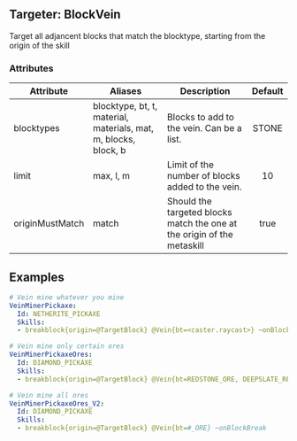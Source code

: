 ## Targeter: BlockVein
Target all adjancent blocks that match the blocktype, starting from the origin of the skill

### Attributes

| Attribute      | Aliases         | Description                                            | Default |
|----------------|-----------------|--------------------------------------------------------|:-------:|
| blocktypes     | blocktype, bt, t, material, materials, mat, m, blocks, block, b                        | Blocks to add to the vein. Can be a list.                                                 | STONE   |
| limit          | max, l, m       | Limit of the number of blocks added to the vein.       | 10      |
| originMustMatch| match           | Should the targeted blocks match the one at the origin of the metaskill                                                                                   | true    |

## Examples
```yaml
# Vein mine whatever you mine
VeinMinerPickaxe:
  Id: NETHERITE_PICKAXE
  Skills:
  - breakblock{origin=@TargetBlock} @Vein{bt=<caster.raycast>} ~onBlockBreak

# Vein mine only certain ores
VeinMinerPickaxeOres:
  Id: DIAMOND_PICKAXE
  Skills:
  - breakblock{origin=@TargetBlock} @Vein{bt=REDSTONE_ORE, DEEPSLATE_REDSTONE_ORE} ~onBlockBreak

# Vein mine all ores
VeinMinerPickaxeOres_V2:
  Id: DIAMOND_PICKAXE
  Skills:
  - breakblock{origin=@TargetBlock} @Vein{bt=#_ORE} ~onBlockBreak
```